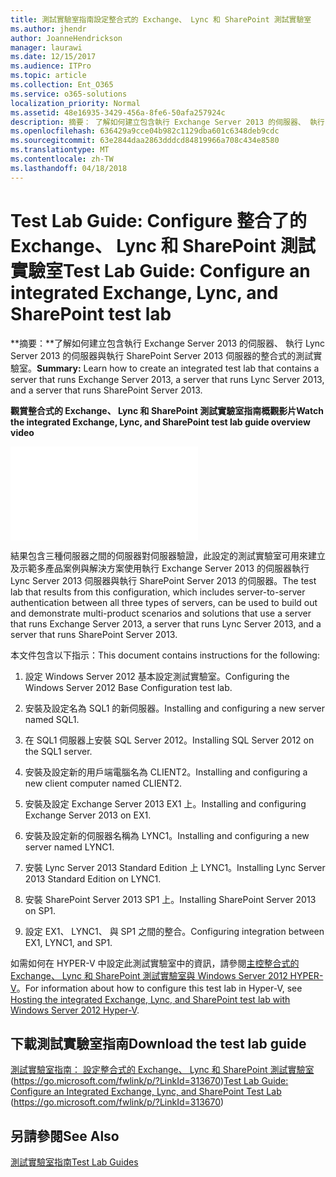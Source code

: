 ```yaml
---
title: 測試實驗室指南設定整合式的 Exchange、 Lync 和 SharePoint 測試實驗室
ms.author: jhendr
author: JoanneHendrickson
manager: laurawi
ms.date: 12/15/2017
ms.audience: ITPro
ms.topic: article
ms.collection: Ent_O365
ms.service: o365-solutions
localization_priority: Normal
ms.assetid: 48e16935-3429-456a-8fe6-50afa257924c
description: 摘要： 了解如何建立包含執行 Exchange Server 2013 的伺服器、 執行 Lync Server 2013 的伺服器與執行 SharePoint Server 2013 伺服器的整合式的測試實驗室。
ms.openlocfilehash: 636429a9cce04b982c1129dba601c6348deb9cdc
ms.sourcegitcommit: 63e2844daa2863dddcd84819966a708c434e8580
ms.translationtype: MT
ms.contentlocale: zh-TW
ms.lasthandoff: 04/18/2018
---
```

# <a name="test-lab-guide-configure-an-integrated-exchange-lync-and-sharepoint-test-lab"></a><span data-ttu-id="7a087-103">Test Lab Guide: Configure 整合了的 Exchange、 Lync 和 SharePoint 測試實驗室</span><span class="sxs-lookup"><span data-stu-id="7a087-103">Test Lab Guide: Configure an integrated Exchange, Lync, and SharePoint test lab</span></span>

 <span data-ttu-id="7a087-104">**摘要：**了解如何建立包含執行 Exchange Server 2013 的伺服器、 執行 Lync Server 2013 的伺服器與執行 SharePoint Server 2013 伺服器的整合式的測試實驗室。</span><span class="sxs-lookup"><span data-stu-id="7a087-104">**Summary:** Learn how to create an integrated test lab that contains a server that runs Exchange Server 2013, a server that runs Lync Server 2013, and a server that runs SharePoint Server 2013.</span></span>
 
<span data-ttu-id="7a087-105">**觀賞整合式的 Exchange、 Lync 和 SharePoint 測試實驗室指南概觀影片**</span><span class="sxs-lookup"><span data-stu-id="7a087-105">**Watch the integrated Exchange, Lync, and SharePoint test lab guide overview video**</span></span>

<iframe src="//videoplayercdn.osi.office.net/hub/?csid=ux-cms-en-us-msoffice&uuid=8d1f00cc-b8b1-4394-9367-0cc9765e380a&AutoPlayVideo=false" frameborder= "0" marginwidth= "0" marginheight= "0" scrolling= "no" allowfullscreen= "" ></iframe>

 
<span data-ttu-id="7a087-106">結果包含三種伺服器之間的伺服器對伺服器驗證，此設定的測試實驗室可用來建立及示範多產品案例與解決方案使用執行 Exchange Server 2013 的伺服器執行 Lync Server 2013 伺服器與執行 SharePoint Server 2013 的伺服器。</span><span class="sxs-lookup"><span data-stu-id="7a087-106">The test lab that results from this configuration, which includes server-to-server authentication between all three types of servers, can be used to build out and demonstrate multi-product scenarios and solutions that use a server that runs Exchange Server 2013, a server that runs Lync Server 2013, and a server that runs SharePoint Server 2013.</span></span>
  
<span data-ttu-id="7a087-107">本文件包含以下指示：</span><span class="sxs-lookup"><span data-stu-id="7a087-107">This document contains instructions for the following:</span></span>
  
1. <span data-ttu-id="7a087-108">設定 Windows Server 2012 基本設定測試實驗室。</span><span class="sxs-lookup"><span data-stu-id="7a087-108">Configuring the Windows Server 2012 Base Configuration test lab.</span></span>
    
2. <span data-ttu-id="7a087-109">安裝及設定名為 SQL1 的新伺服器。</span><span class="sxs-lookup"><span data-stu-id="7a087-109">Installing and configuring a new server named SQL1.</span></span>
    
3. <span data-ttu-id="7a087-110">在 SQL1 伺服器上安裝 SQL Server 2012。</span><span class="sxs-lookup"><span data-stu-id="7a087-110">Installing SQL Server 2012 on the SQL1 server.</span></span>
    
4. <span data-ttu-id="7a087-111">安裝及設定新的用戶端電腦名為 CLIENT2。</span><span class="sxs-lookup"><span data-stu-id="7a087-111">Installing and configuring a new client computer named CLIENT2.</span></span>
    
5. <span data-ttu-id="7a087-112">安裝及設定 Exchange Server 2013 EX1 上。</span><span class="sxs-lookup"><span data-stu-id="7a087-112">Installing and configuring Exchange Server 2013 on EX1.</span></span>
    
6. <span data-ttu-id="7a087-113">安裝及設定新的伺服器名稱為 LYNC1。</span><span class="sxs-lookup"><span data-stu-id="7a087-113">Installing and configuring a new server named LYNC1.</span></span>
    
7. <span data-ttu-id="7a087-114">安裝 Lync Server 2013 Standard Edition 上 LYNC1。</span><span class="sxs-lookup"><span data-stu-id="7a087-114">Installing Lync Server 2013 Standard Edition on LYNC1.</span></span>
    
8. <span data-ttu-id="7a087-115">安裝 SharePoint Server 2013 SP1 上。</span><span class="sxs-lookup"><span data-stu-id="7a087-115">Installing SharePoint Server 2013 on SP1.</span></span>
    
9. <span data-ttu-id="7a087-116">設定 EX1、 LYNC1、 與 SP1 之間的整合。</span><span class="sxs-lookup"><span data-stu-id="7a087-116">Configuring integration between EX1, LYNC1, and SP1.</span></span>
    
<span data-ttu-id="7a087-117">如需如何在 HYPER-V 中設定此測試實驗室中的資訊，請參閱[主控整合式的 Exchange、 Lync 和 SharePoint 測試實驗室與 Windows Server 2012 HYPER-V](https://social.technet.microsoft.com/wiki/contents/articles/18483.hosting-the-integrated-exchange-lync-and-sharepoint-test-lab-with-windows-server-2012-hyper-v.aspx)。</span><span class="sxs-lookup"><span data-stu-id="7a087-117">For information about how to configure this test lab in Hyper-V, see [Hosting the integrated Exchange, Lync, and SharePoint test lab with Windows Server 2012 Hyper-V](https://social.technet.microsoft.com/wiki/contents/articles/18483.hosting-the-integrated-exchange-lync-and-sharepoint-test-lab-with-windows-server-2012-hyper-v.aspx).</span></span>
  
## <a name="download-the-test-lab-guide"></a><span data-ttu-id="7a087-118">下載測試實驗室指南</span><span class="sxs-lookup"><span data-stu-id="7a087-118">Download the test lab guide</span></span>

<span data-ttu-id="7a087-119">[測試實驗室指南： 設定整合式的 Exchange、 Lync 和 SharePoint 測試實驗室](https://go.microsoft.com/fwlink/p/?LinkId=313670)(https://go.microsoft.com/fwlink/p/?LinkId=313670)</span><span class="sxs-lookup"><span data-stu-id="7a087-119">[Test Lab Guide: Configure an Integrated Exchange, Lync, and SharePoint Test Lab](https://go.microsoft.com/fwlink/p/?LinkId=313670) (https://go.microsoft.com/fwlink/p/?LinkId=313670)</span></span>
  
## <a name="see-also"></a><span data-ttu-id="7a087-120">另請參閱</span><span class="sxs-lookup"><span data-stu-id="7a087-120">See Also</span></span>

[<span data-ttu-id="7a087-121">測試實驗室指南</span><span class="sxs-lookup"><span data-stu-id="7a087-121">Test Lab Guides</span></span>](https://go.microsoft.com/fwlink/p/?LinkId=202817)




